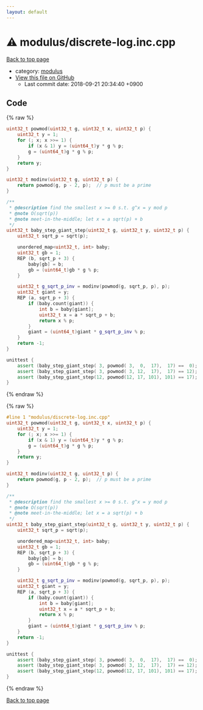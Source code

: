 ```yaml
---
layout: default
---
```


<!-- mathjax config similar to math.stackexchange -->
<script type="text/javascript" async
  src="https://cdnjs.cloudflare.com/ajax/libs/mathjax/2.7.5/MathJax.js?config=TeX-MML-AM_CHTML">
</script>
<script type="text/x-mathjax-config">
  MathJax.Hub.Config({
    TeX: { equationNumbers: { autoNumber: "AMS" }},
    tex2jax: {
      inlineMath: [ ['$','$'] ],
      processEscapes: true
    },
    "HTML-CSS": { matchFontHeight: false },
    displayAlign: "left",
    displayIndent: "2em"
  });
</script>

<script type="text/javascript" src="https://cdnjs.cloudflare.com/ajax/libs/jquery/3.4.1/jquery.min.js"></script>
<script src="https://cdn.jsdelivr.net/npm/jquery-balloon-js@1.1.2/jquery.balloon.min.js" integrity="sha256-ZEYs9VrgAeNuPvs15E39OsyOJaIkXEEt10fzxJ20+2I=" crossorigin="anonymous"></script>
<script type="text/javascript" src="../../assets/js/copy-button.js"></script>
<link rel="stylesheet" href="../../assets/css/copy-button.css" />


# :warning: modulus/discrete-log.inc.cpp

<a href="../../index.html">Back to top page</a>

* category: <a href="../../index.html#06efba23b1f3a9b846a25c6b49f30348">modulus</a>
* <a href="{{ site.github.repository_url }}/blob/master/modulus/discrete-log.inc.cpp">View this file on GitHub</a>
    - Last commit date: 2018-09-21 20:34:40 +0900




## Code

<a id="unbundled"></a>
{% raw %}
```cpp
uint32_t powmod(uint32_t g, uint32_t x, uint32_t p) {
    uint32_t y = 1;
    for (; x; x >>= 1) {
        if (x & 1) y = (uint64_t)y * g % p;
        g = (uint64_t)g * g % p;
    }
    return y;
}

uint32_t modinv(uint32_t g, uint32_t p) {
    return powmod(g, p - 2, p);  // p must be a prime
}

/**
 * @description find the smallest x >= 0 s.t. g^x = y mod p
 * @note O(sqrt(p))
 * @note meet-in-the-middle; let x = a sqrt(p) + b
 */
uint32_t baby_step_giant_step(uint32_t g, uint32_t y, uint32_t p) {
    uint32_t sqrt_p = sqrt(p);

    unordered_map<uint32_t, int> baby;
    uint32_t gb = 1;
    REP (b, sqrt_p + 3) {
        baby[gb] = b;
        gb = (uint64_t)gb * g % p;
    }

    uint32_t g_sqrt_p_inv = modinv(powmod(g, sqrt_p, p), p);
    uint32_t giant = y;
    REP (a, sqrt_p + 3) {
        if (baby.count(giant)) {
            int b = baby[giant];
            uint32_t x = a * sqrt_p + b;
            return x % p;
        }
        giant = (uint64_t)giant * g_sqrt_p_inv % p;
    }
    return -1;
}

unittest {
    assert (baby_step_giant_step( 3, powmod( 3,  0,  17),  17) ==  0);
    assert (baby_step_giant_step( 3, powmod( 3, 12,  17),  17) == 12);
    assert (baby_step_giant_step(12, powmod(12, 17, 101), 101) == 17);
}

```
{% endraw %}

<a id="bundled"></a>
{% raw %}
```cpp
#line 1 "modulus/discrete-log.inc.cpp"
uint32_t powmod(uint32_t g, uint32_t x, uint32_t p) {
    uint32_t y = 1;
    for (; x; x >>= 1) {
        if (x & 1) y = (uint64_t)y * g % p;
        g = (uint64_t)g * g % p;
    }
    return y;
}

uint32_t modinv(uint32_t g, uint32_t p) {
    return powmod(g, p - 2, p);  // p must be a prime
}

/**
 * @description find the smallest x >= 0 s.t. g^x = y mod p
 * @note O(sqrt(p))
 * @note meet-in-the-middle; let x = a sqrt(p) + b
 */
uint32_t baby_step_giant_step(uint32_t g, uint32_t y, uint32_t p) {
    uint32_t sqrt_p = sqrt(p);

    unordered_map<uint32_t, int> baby;
    uint32_t gb = 1;
    REP (b, sqrt_p + 3) {
        baby[gb] = b;
        gb = (uint64_t)gb * g % p;
    }

    uint32_t g_sqrt_p_inv = modinv(powmod(g, sqrt_p, p), p);
    uint32_t giant = y;
    REP (a, sqrt_p + 3) {
        if (baby.count(giant)) {
            int b = baby[giant];
            uint32_t x = a * sqrt_p + b;
            return x % p;
        }
        giant = (uint64_t)giant * g_sqrt_p_inv % p;
    }
    return -1;
}

unittest {
    assert (baby_step_giant_step( 3, powmod( 3,  0,  17),  17) ==  0);
    assert (baby_step_giant_step( 3, powmod( 3, 12,  17),  17) == 12);
    assert (baby_step_giant_step(12, powmod(12, 17, 101), 101) == 17);
}

```
{% endraw %}

<a href="../../index.html">Back to top page</a>

